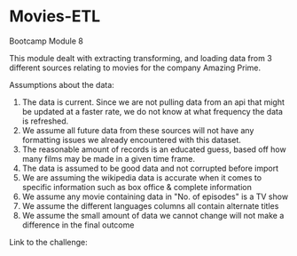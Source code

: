 # Movies-ETL
Bootcamp Module 8


This module dealt with extracting transforming, and loading data from 3 different sources relating to movies for the company Amazing Prime.

Assumptions about the data:

1. The data is current.  Since we are not pulling data from an api that might be updated at a faster rate, we do not know at what frequency the data is refreshed.
2. We assume all future data from these sources will not have any formatting issues we already encountered with this dataset.
3. The reasonable amount of records is an educated guess, based off how many films may be made in a given time frame.
4. The data is assumed to be good data and not corrupted before import
5. We are assuming the wikipedia data is accurate when it comes to specific information such as box office & complete information
6. We assume any movie containing data in "No. of episodes" is a TV show
7. We assume the different languages columns all contain alternate titles
8. We assume the small amount of data we cannot change will not make a difference in the final outcome

Link to the challenge:
